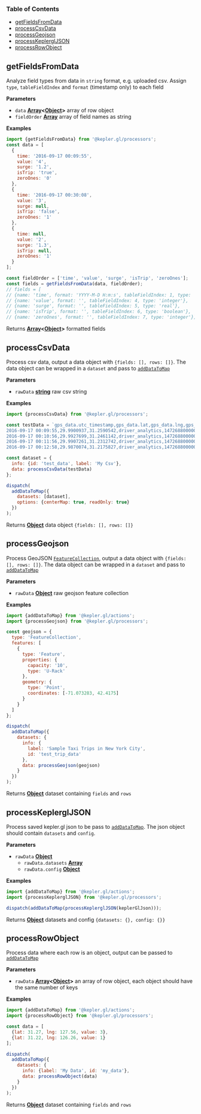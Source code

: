 <!-- Generated by documentation.js. Update this documentation by updating the source code. -->

### Table of Contents

- [getFieldsFromData](#getfieldsfromdata)
- [processCsvData](#processcsvdata)
- [processGeojson](#processgeojson)
- [processKeplerglJSON](#processkeplergljson)
- [processRowObject](#processrowobject)

## getFieldsFromData

Analyze field types from data in `string` format, e.g. uploaded csv.
Assign `type`, `tableFieldIndex` and `format` (timestamp only) to each field

**Parameters**

- `data` **[Array][16]&lt;[Object][17]>** array of row object
- `fieldOrder` **[Array][16]** array of field names as string

**Examples**

```javascript
import {getFieldsFromData} from '@kepler.gl/processors';
const data = [
  {
    time: '2016-09-17 00:09:55',
    value: '4',
    surge: '1.2',
    isTrip: 'true',
    zeroOnes: '0'
  },
  {
    time: '2016-09-17 00:30:08',
    value: '3',
    surge: null,
    isTrip: 'false',
    zeroOnes: '1'
  },
  {
    time: null,
    value: '2',
    surge: '1.3',
    isTrip: null,
    zeroOnes: '1'
  }
];

const fieldOrder = ['time', 'value', 'surge', 'isTrip', 'zeroOnes'];
const fields = getFieldsFromData(data, fieldOrder);
// fields = [
// {name: 'time', format: 'YYYY-M-D H:m:s', tableFieldIndex: 1, type: 'timestamp'},
// {name: 'value', format: '', tableFieldIndex: 4, type: 'integer'},
// {name: 'surge', format: '', tableFieldIndex: 5, type: 'real'},
// {name: 'isTrip', format: '', tableFieldIndex: 6, type: 'boolean'},
// {name: 'zeroOnes', format: '', tableFieldIndex: 7, type: 'integer'}];
```

Returns **[Array][16]&lt;[Object][17]>** formatted fields

## processCsvData

Process csv data, output a data object with `{fields: [], rows: []}`.
The data object can be wrapped in a `dataset` and pass to [`addDataToMap`][18]

**Parameters**

- `rawData` **[string][19]** raw csv string

**Examples**

```javascript
import {processCsvData} from '@kepler.gl/processors';

const testData = `gps_data.utc_timestamp,gps_data.lat,gps_data.lng,gps_data.types,epoch,has_result,id,time,begintrip_ts_utc,begintrip_ts_local,date
2016-09-17 00:09:55,29.9900937,31.2590542,driver_analytics,1472688000000,False,1,2016-09-23T00:00:00.000Z,2016-10-01 09:41:39+00:00,2016-10-01 09:41:39+00:00,2016-09-23
2016-09-17 00:10:56,29.9927699,31.2461142,driver_analytics,1472688000000,False,2,2016-09-23T00:00:00.000Z,2016-10-01 09:46:37+00:00,2016-10-01 16:46:37+00:00,2016-09-23
2016-09-17 00:11:56,29.9907261,31.2312742,driver_analytics,1472688000000,False,3,2016-09-23T00:00:00.000Z,,,2016-09-23
2016-09-17 00:12:58,29.9870074,31.2175827,driver_analytics,1472688000000,False,4,2016-09-23T00:00:00.000Z,,,2016-09-23`;

const dataset = {
  info: {id: 'test_data', label: 'My Csv'},
  data: processCsvData(testData)
};

dispatch(
  addDataToMap({
    datasets: [dataset],
    options: {centerMap: true, readOnly: true}
  })
);
```

Returns **[Object][17]** data object `{fields: [], rows: []}`

## processGeojson

Process GeoJSON [`FeatureCollection`][20],
output a data object with `{fields: [], rows: []}`.
The data object can be wrapped in a `dataset` and pass to [`addDataToMap`][18]

**Parameters**

- `rawData` **[Object][17]** raw geojson feature collection

**Examples**

```javascript
import {addDataToMap} from '@kepler.gl/actions';
import {processGeojson} from '@kepler.gl/processors';

const geojson = {
  type: 'FeatureCollection',
  features: [
    {
      type: 'Feature',
      properties: {
        capacity: '10',
        type: 'U-Rack'
      },
      geometry: {
        type: 'Point',
        coordinates: [-71.073283, 42.4175]
      }
    }
  ]
};

dispatch(
  addDataToMap({
    datasets: {
      info: {
        label: 'Sample Taxi Trips in New York City',
        id: 'test_trip_data'
      },
      data: processGeojson(geojson)
    }
  })
);
```

Returns **[Object][17]** dataset containing `fields` and `rows`

## processKeplerglJSON

Process saved kepler.gl json to be pass to [`addDataToMap`][18].
The json object should contain `datasets` and `config`.

**Parameters**

- `rawData` **[Object][17]**
  - `rawData.datasets` **[Array][16]**
  - `rawData.config` **[Object][17]**

**Examples**

```javascript
import {addDataToMap} from '@kepler.gl/actions';
import {processKeplerglJSON} from '@kepler.gl/processors';

dispatch(addDataToMap(processKeplerglJSON(keplerGlJson)));
```

Returns **[Object][17]** datasets and config `{datasets: {}, config: {}}`

## processRowObject

Process data where each row is an object, output can be passed to [`addDataToMap`][18]

**Parameters**

- `rawData` **[Array][16]&lt;[Object][17]>** an array of row object, each object should have the same number of keys

**Examples**

```javascript
import {addDataToMap} from '@kepler.gl/actions';
import {processRowObject} from '@kepler.gl/processors';

const data = [
  {lat: 31.27, lng: 127.56, value: 3},
  {lat: 31.22, lng: 126.26, value: 1}
];

dispatch(
  addDataToMap({
    datasets: {
      info: {label: 'My Data', id: 'my_data'},
      data: processRowObject(data)
    }
  })
);
```

Returns **[Object][17]** dataset containing `fields` and `rows`

[1]: #getfieldsfromdata
[2]: #parameters
[3]: #examples
[4]: #processcsvdata
[5]: #parameters-1
[6]: #examples-1
[7]: #processgeojson
[8]: #parameters-2
[9]: #examples-2
[10]: #processkeplergljson
[11]: #parameters-3
[12]: #examples-3
[13]: #processrowobject
[14]: #parameters-4
[15]: #examples-4
[16]: https://developer.mozilla.org/docs/Web/JavaScript/Reference/Global_Objects/Array
[17]: https://developer.mozilla.org/docs/Web/JavaScript/Reference/Global_Objects/Object
[18]: ../actions/actions.md#adddatatomap
[19]: https://developer.mozilla.org/docs/Web/JavaScript/Reference/Global_Objects/String
[20]: http://wiki.geojson.org/GeoJSON_draft_version_6#FeatureCollection
